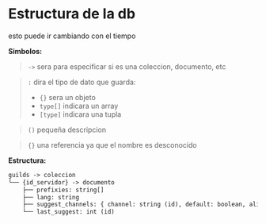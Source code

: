 # Estructura de la db
esto puede ir cambiando con el tiempo

**Simbolos:**
> `->` sera para especificar si es una coleccion, documento, etc

> `:`  dira el tipo de dato que guarda:
> * `{}` sera un objeto
> * `type[]` indicara un array
> * `[type]` indicara una tupla

> `()` pequeña descripcion 

> `{}` una referencia ya que el nombre es desconocido

**Estructura:**
```markdown
guilds -> coleccion
└── {id_servidor} -> documento
    ├── prefixies: string[]
    ├── lang: string
    ├── suggest_channels: { channel: string (id), default: boolean, alias?: string }[]
    └── last_suggest: int (id)
```
<!-- {id_servidor} -> coleccion
├── bienvenidas -> documento
│   ├── canal: id
│   ├── mensaje: string
│   └── roles (lista de roles para dar): list 
├── moderacion -> documento
│   ├── warns: int
│   └── message: boolean
├── report -> documento 
│   └── channel: id
├── suggest -> documento / subcoleccion
│   ├── suggestions -> coleccion
│   │   └── {id} -> documento
│   │       ├── channel: id
│   │       ├── author: id
│   │       └── suggest: string
│   ├── {channel_name}: id
│   ├── lastId: int
│   └── predetermined: id
├── users -> documento / subcoleccion
│   └── {id_usuario} -> coleccion
│       ├── sanctions -> documento
│       │   ├── warn (lista que contiene mapas con los datos de cada warn): list
│       │   ├── mute (lista que contiene mapas con los datos de cada mute): list
│       │   └── ban (lista que contiene mapas con los datos de cada ban): list
│       └── reports -> documento 
│           ├── report1 (datos del reporte): map 
│           │   ├── id: int
│           │   └── report: str
│           └── report_id: int
config -> coleccion
├── {id_servidor} -> documento
│   ├── prefix: str
│   ├── attachments: id
│   ├── blacklistChannels (lista con id de canales): list
│   └── lang: str
├── bot -> documento
│   ├── prefixes (lista que contiene todos los prefijos): list
│   ├── afks (mapa) con todos los afk): map
│   └── mutes (mapa con todos los mutes): map
users -> coleccion
└── {id_usuario} -> documento / subcoleccion
    └── notes -> coleccion 
        └── {cuaderno} -> document
            ├── config: map 
            │   ├── description: str
            │   └── color: hex
            └── {page}: map
                └── contenido -->
